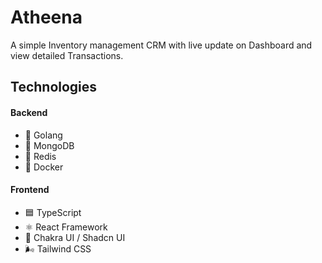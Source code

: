 # Atheena
A simple Inventory management CRM with live update on Dashboard and view detailed Transactions.

## Technologies
#### Backend 
- 🐹 Golang
- 🍃 MongoDB
- 🧠 Redis
- 🐳 Docker

#### Frontend
- 🟦 TypeScript
- ⚛️ React Framework
- 🎨 Chakra UI / Shadcn UI
- 🌬️ Tailwind CSS

  
